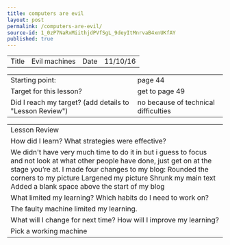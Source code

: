 ```yaml
---
title: computers are evil
layout: post
permalink: /computers-are-evil/
source-id: 1_0zP7NaRxMiithjdPVfSgL_9deyItMnrvaB4xnUKfAY
published: true
---
```

<table>
  <tr>
    <td>Title</td>
    <td>Evil machines</td>
    <td>Date</td>
    <td>11/10/16</td>
  </tr>
</table>


<table>
  <tr>
    <td>Starting point:</td>
    <td>page 44</td>
  </tr>
  <tr>
    <td>Target for this lesson?</td>
    <td>get to page 49</td>
  </tr>
  <tr>
    <td>Did I reach my target? 
(add details to "Lesson Review")</td>
    <td>no because of technical difficulties</td>
  </tr>
</table>


<table>
  <tr>
    <td>Lesson Review</td>
  </tr>
  <tr>
    <td>How did I learn? What strategies were effective? </td>
  </tr>
  <tr>
    <td>We didn't have very much time to do it in  but i guess to focus and not look at what other people have done, just get on at the stage you’re at.
I made four changes to my blog:
Rounded the corners to my picture
Largened my picture
Shrunk my main text
Added a blank space above the start of my blog</td>
  </tr>
  <tr>
    <td>What limited my learning? Which habits do I need to work on? </td>
  </tr>
  <tr>
    <td>The faulty machine limited my learning.</td>
  </tr>
  <tr>
    <td>What will I change for next time? How will I improve my learning?</td>
  </tr>
  <tr>
    <td>Pick a working machine</td>
  </tr>
</table>


